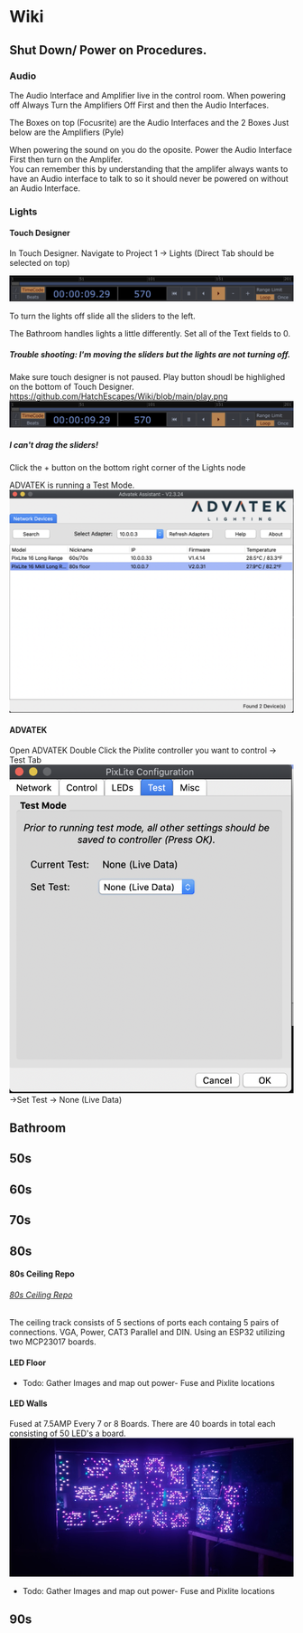 # Wiki

## Shut Down/ Power on Procedures.

### Audio

The Audio Interface and Amplifier live in the control room. When powering off Always Turn the Amplifiers Off First and then the Audio Interfaces. 

The Boxes on top (Focusrite) are the Audio Interfaces and the 2 Boxes Just below are the Amplifiers (Pyle)

When powering the sound on you do the oposite. Power the Audio Interface First then turn on the Amplifer.  
You can remember this by understanding that the amplifer always wants to have an Audio interface to talk to so it should never be powered on without an Audio Interface. 


### Lights

#### Touch Designer

In Touch Designer.  Navigate to Project 1  -> Lights (Direct Tab should be selected on top)

![Play](https://github.com/HatchEscapes/Wiki/blob/main/play.png)

To turn the lights off slide all the sliders to the left.

The Bathroom handles lights a little differently. Set all of the Text fields to 0. 


##### Trouble shooting: I'm moving the sliders but the lights are not turning off.
Make sure touch designer is not paused. Play button shoudl be highlighed on the bottom of Touch Designer.
https://github.com/HatchEscapes/Wiki/blob/main/play.png
![Play](https://github.com/HatchEscapes/Wiki/blob/main/play.png)

##### I can't drag the sliders!
Click the + button on the bottom right corner of the Lights node

ADVATEK is running a Test Mode.
![adv](https://github.com/HatchEscapes/Wiki/blob/main/adv.png)
#### ADVATEK
Open ADVATEK
Double Click the Pixlite controller you want to control
-> Test Tab
![AdvTest](https://github.com/HatchEscapes/Wiki/blob/main/advtest.png)
->Set Test
    -> None (Live Data)

## Bathroom

## 50s

## 60s

## 70s

## 80s

#### 80s Ceiling Repo
###### [80s Ceiling Repo](https://github.com/HatchEscapes/80s-ceiling)
The ceiling track consists of 5 sections of ports each containg 5 pairs of connections. VGA, Power, CAT3 Parallel and DIN. 
Using an ESP32 utilizing two MCP23017 boards. 

#### LED Floor
- Todo: Gather Images and map out power- Fuse and Pixlite locations

#### LED Walls
Fused at 7.5AMP Every 7 or 8 Boards. There are 40 boards in total each consisting of 50 LED's a board.
![LED WALL](https://github.com/HatchEscapes/Wiki/blob/main/ledwall.jpg)

- Todo: Gather Images and map out power- Fuse and Pixlite locations

## 90s
